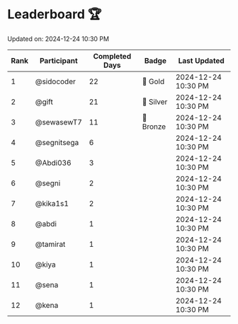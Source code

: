 # Leaderboard 🏆

Updated on: 2024-12-24 10:30 PM

| Rank | Participant       | Completed Days | Badge      | Last Updated         |
|------|-------------------|----------------|------------|----------------------|
| 1    | @sidocoder        | 22             | 🏅 Gold     | 2024-12-24 10:30 PM |
| 2    | @gift             | 21             | 🥈 Silver   | 2024-12-24 10:30 PM |
| 3    | @sewasewT7        | 11             | 🥉 Bronze   | 2024-12-24 10:30 PM |
| 4    | @segnitsega       | 6              |            | 2024-12-24 10:30 PM |
| 5    | @Abdi036          | 3              |            | 2024-12-24 10:30 PM |
| 6    | @segni            | 2              |            | 2024-12-24 10:30 PM |
| 7    | @kika1s1          | 2              |            | 2024-12-24 10:30 PM |
| 8    | @abdi             | 1              |            | 2024-12-24 10:30 PM |
| 9    | @tamirat          | 1              |            | 2024-12-24 10:30 PM |
| 10   | @kiya             | 1              |            | 2024-12-24 10:30 PM |
| 11   | @sena             | 1              |            | 2024-12-24 10:30 PM |
| 12   | @kena             | 1              |            | 2024-12-24 10:30 PM |
